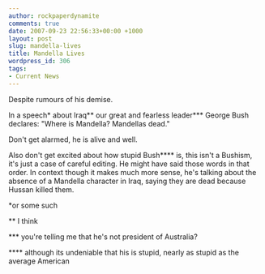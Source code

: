 ```yaml
---
author: rockpaperdynamite
comments: true
date: 2007-09-23 22:56:33+00:00 +1000
layout: post
slug: mandella-lives
title: Mandella Lives
wordpress_id: 306
tags:
- Current News
---
```


Despite rumours of his demise.

In a speech* about Iraq** our great and fearless leader*** George Bush declares: "Where is Mandella? Mandellas dead."

Don't get alarmed, he is alive and well.

Also don't get excited about how stupid Bush**** is, this isn't a Bushism, it's just a case of careful editing. He might have said those words in that order. In context though it makes much more sense, he's talking about the absence of a Mandella character in Iraq, saying they are dead because Hussan killed them. <!-- more -->

*or some such

** I think

*** you're telling me that he's not president of Australia?

**** although its undeniable that his is stupid, nearly as stupid as the average American
